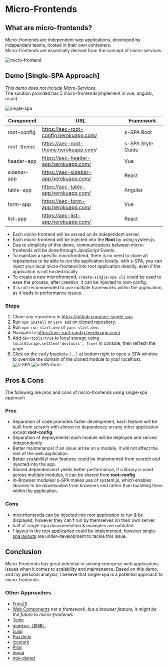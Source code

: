 # Micro-Frontends
## What are micro-frontends?
Micro-frontends are independent wep applications, developed by independent teams, hosted in their own containers.  
Micro-frontends are essentially derived from the concept of micro-services. 

![micro-frontend](https://i.imgur.com/fw24Edr.png)

## Demo [Single-SPA Approach]
*This demo does not include Micro-Services*.  
The solution provided has 5 micro-frontends(implement in vue, angular, react):

![single-spa](https://i.imgur.com/OXrHNF9.png)

| Component | URL | Framework |
| ------ | ------ | ------ |
| root-config | https://aec-root-config.herokuapp.com/ | s-SPA Root |
| root-theme | https://aec-root-theme.herokuapp.com/ | s-SPA Style Guide |
| header-app | https://aec-header-app.herokuapp.com/ | Vue |
| sidebar-app | https://aec-sidebar-app.herokuapp.com/ | React |
| table-app | https://aec-table-app.herokuapp.com/ | Angular |
| form-app | https://aec-form-app.herokuapp.com/ | Vue |
| list-app | https://aec-list-app.herokuapp.com/ | React |

- Each micro-frontend will be served on its independent server.  
- Each micro-frontend will be injected into the **Root** by using system.js.
- Due to simplicity of this demo, communications between micro-frontends will be done through JavaScript Events.
- To maintain a specific microfrontend, there is no need to clone all repositories to be able to run the application locally. 
with s-SPA, you can inject your local micro-frontend into root application directly. even if the application is not hosted locally.
- To create a new microfrontend, `create-single-spa cli` could be used to ease the process, after creation, it can be injected to root-config.
- It is not recommended to use multiple frameworks within the application, as it leads to performance issues.

### Steps
1. Clone any repository in https://github.com/aec-single-spa .
2. Run `npm install` or `yarn add` on cloned repository.
3. Run `npm run start:dev` or `yarn start:dev`.
4. Navigate to https://aec-root-config.herokuapp.com/.
5. Add `dev-tools:true` to local storage using `localStorage.setItem('devtools', true)` in console, then refresh the page.
6. Click on the curly brackets `{..}` at bottom right to open s-SPA window to override the domain of the cloned module to your localhost.  
![s-SPA](https://i.imgur.com/AJfgio4.png)
![s-SPA-form](https://i.imgur.com/JXkwH65.png)

## Pros & Cons
The following are pros and cons of micro-frontends using single-spa approach  
### Pros
- Separation of code promotes faster development, each feature will be built from scratch with almost no dependency on any other application except **root-config**.
- Separation of deployments! each module will be deployed and served independently 
- Better maintenance! if an issue arrise on a module, it will not affect the rest of the web application.
- Better scalability! new features could be implemented from scratch and injected into the app.
- Shared dependencies! yields better performance, if a library is used across multiple modules, it can be shared from **root-config**
- In-Browser modules! s-SPA makes use of system.js, which enables libraries to be downloaded from browsers end rather than bundling them within the application.

### Cons
- microfrontends can be injected into root application to run & be displayed, however they can't run by themselves on their own server.
- half of single-spa documentation & examples are outdated.
- 1 layout in the root application could be implemented, however [single-spa layouts](https://single-spa.js.org/docs/layout-overview) are under-development to tackle this issue.

## Conclusion
Micro-Frontends has great potential in solving enterprise web applications issues when it comes to scalability and maintenance. 
Based on this demo, and my personal analysis, I believe that single-spa is a potential approach to micro-frontends.  

### Other Approaches
- [FrintJS](https://frint.js.org/)
- [Web Components](https://www.webcomponents.org/introduction) *not a framework, but a browser feature, it might be the future to micro-frontends*
- [Tailor](https://github.com/zalando/tailor)
- [qiankun（乾坤）](https://github.com/umijs/qiankun)
- [Luigi](https://luigi-project.io/)
- [PuzzleJs](https://github.com/puzzle-js/puzzle-js)
- [icestark](https://github.com/ice-lab/icestark)
- [Piral](https://piral.io/)
- [mooa](https://github.com/phodal/mooa)
- [ngx-planet](https://github.com/worktile/ngx-planet)
